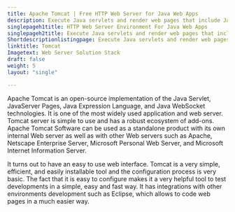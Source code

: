 ```yaml
---
title: Apache Tomcat | Free HTTP Web Server for Java Web Apps
description: Execute Java servlets and render web pages that include Java pages. Apache Tomcat software powers large-scale, mission-critical web applications.
singlepageh1title: HTTP Web Server Environment For Java Web Apps
singlepageh2title: Execute Java servlets and render web pages that include Java server page coding. Apache Tomcat software powers large-scale, mission-critical web applications.
Shortdescriptionlistingpage: Execute Java servlets and render web pages that include Java server page coding. Apache Tomcat software powers large-scale, mission-critical web applications.
linktitle: Tomcat
Imagetext: Web Server Solution Stack
draft: false
weight: 5
layout: "single"

---
```


Apache Tomcat is an open-source implementation of the Java Servlet, JavaServer Pages, Java Expression Language, and Java WebSocket technologies. It is one of the most widely used application and web server. Tomcat server is simple to use and has a robust ecosystem of add-ons. Apache Tomcat Software can be used as a standalone product with its own internal Web server as well as with other Web servers such as Apache, Netscape Enterprise Server, Microsoft Personal Web Server, and Microsoft Internet Information Server.

It turns out to have an easy to use web interface. Tomcat is a very simple, efficient, and easily installable tool and the configuration process is very basic. The fact that it is easy to configure makes it a very helpful tool to test developments in a simple, easy and fast way. It has integrations with other environments development such as Eclipse, which allows to code web pages in a much easier way.